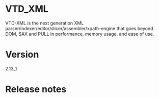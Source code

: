 # VTD_XML
VTD-XML is the next generation XML parser/indexer/editor/slicer/assembler/xpath-engine that goes beyond DOM, SAX and PULL in performance, memory usage, and ease of use.

# Version 
2.13_1

# Release notes


